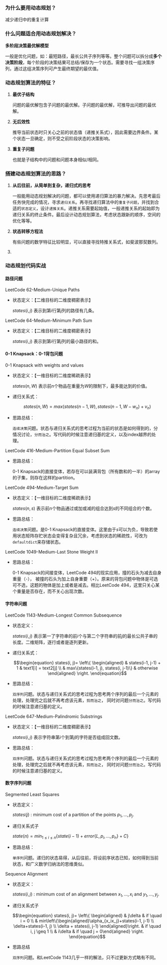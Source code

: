 ### 为什么要用动态规划？

减少递归中的重复计算

### 什么问题适合用动态规划解决？

**多阶段决策最优解模型**

一般是优化问题，如：最短路径，最长公共子序列等等。整个问题可以拆分成**多个决策阶段**，每个阶段的决策结果可总结/保存为一个状态。需要寻找一组决策序列，通过这组决策序列可产生最终期望的最优值。

### 动态规划算法的特征？

1. **最优子结构**

   问题的最优解包含子问题的最优解。子问题的最优解，可推导出问题的最优解。

2. **无后效性**

   推导当前状态时只关心之前的状态值（递推关系式），因此需要边界条件。某个状态一旦确定，则不受之前阶段状态的决策影响。

3. **重复子问题**

   也就是子结构中的问题和问题本身相似/相同。

### 搭建动态规划算法的思路？

1. **从后往前，从简单到复杂，递归式的思考**

   一般能用动态规划解决的问题，都可以使用递归算法的暴力解决。先思考最后任务快完成的情况，寻求`递归关系`。再寻找递归算法中的`重复子问题`，并找到合适的`状态定义`，设计`递推关系`。递推关系需要起始值，一般递推关系的起始即为递归关系的终止条件。最后设计动态规划算法，考虑状态跟新的顺序，空间的优化等等。

2. **状态转移方程法**

   有些问题的数学特征比较明显，可以直接寻找特推关系式，如斐波那契数列。

3. 

### 动态规划代码实战

#### 路径问题

LeetCode 62-Medium-Unique Paths

- 状态定义：【二维目标的二维度稠密表示】

  $states(i, j)$ 表示到第$i$行第$j$列的路径有几条。

LeetCode 64-Medium-Minimum Path Sum

- 状态定义：【二维目标的二维度稠密表示】

  $states(i, j)$ 表示到第$i$行第$j$列的最小路径的和。



#### 0-1 Knapsack：0-1背包问题

0-1 Knapsack with weights and values

- 状态定义：【一维目标的二维度稀疏表示】

  $states(n, W)$ 表示前$n$个物品在重量为$W$的限制下，最多能达到的价值。

- 递归关系式：

  $$states(n, W) = max(states(n-1, W), states(n-1, W-w_n)+v_n)$$

- 思路总结：

  `连续决策`问题。状态与递归关系式的思考过程为当前的状态是如何得到的，分情况讨论，`分而治之`。写代码的时候注意递归基的定义，以及index越界的处理。

LeetCode 416-Medium-Partition Equal Subset Sum

- 思路总结：

  0-1 Knapsack的直接变体，若存在可以装满背包（所有数和的一半）的array的子集，则存在这样的partition。

LeetCode 494-Medium-Target Sum

- 状态定义：【一维目标的二维度稀疏表示】

  $states(n, s)$ 表示前$n$个物品通过或加或减的组合达到$s$的不同组合的个数。

- 思路总结：

  `连续决策`问题。是0-1 Knapsack的直接变体。这里由于$s$可以为负，导致若使用状态矩阵存贮状态会变得复杂且冗余，考虑到状态的稀疏性，可改为`defaultdict`来存储状态。

LeetCode 1049-Medium-Last Stone Weight II

- 思路总结：

  0-1 Knapsack的间接变体，LeetCode 494的现实应用，撞的石头为减去自身重量（-）， 被撞的石头为加上自身重要（+）。原来的背包问题中物体是可选可不选，这题的物体是加上或者是减去。相比LeetCode 494，这里只关心某个重量是否存在，而不关心出现次数。



#### 字符串问题

LeetCode 1143-Medium-Longest Common Subsequence

- 状态定义：

  $states(i, j)$ 表示第一了字符串的前$i$个与第二个字符串的前$j$的最长公共子串的长度。二维矩阵，逐行或者是逐列更新。

- 递归关系式：

  $$\begin{equation} states(i, j)= \left\{ \begin{aligned} & states(i-1, j-1) + 1 & text1[i] = text2[j] \\ & max\{states(i-1, j), states(i, j-1)\} & otherwise \end{aligned} \right. \end{equation}$$

- 思路总结：

  `双序列`问题。状态与递归关系式的思考过程为思考两个序列的最后一个元素的处理，处理完之后就不再考虑该元素，`剪而治之`， 同时对问题`分而治之`。写代码的时候注意递归基的定义。


LeetCode 647-Medium-Palindromic Substrings

- 状态定义：【一维目标的二维度稠密表示】

  $states(i, j)$ 表示字符串第$i$个到第$j$的字符是否组成回文数。

- 思路总结：

  `双序列`问题。状态与递归关系式的思考过程为思考两个序列的最后一个元素的处理，处理完之后就不再考虑该元素，`剪而治之`， 同时对问题`分而治之`。写代码的时候注意递归基的定义。



#### 数字序列问题

Segmented Least Squares

- 状态定义：

  $states(j)$ : minimum cost of a partition of the points $p_1, ..., p_j$.

- 递归关系式子

  $state(n) = min_{1 \leq i \leq n}\{state(i-1)+error\{L, p_i, ..., p_n\}+C\}$

- 思路总结：

  `单序列`问题。递归的状态易得，从后往前，将设前序状态已知，如何得到当前状态，和广义数学归纳法的思维类似。

Sequence Alignment

- 状态定义：

  $states(i, j)$ : minimum cost of an alignment between $x_1, ..., x_i$ and $y_1, ..., y_j$.

- 递归关系式子

  $$\begin{equation} states(i, j)= \left\{ \begin{aligned} & j\delta & if \quad i = 0 \\ & min\left\{\begin{aligned}\alpha_{x_ix_j}+states(i-1, j-1) \\ \delta+states(i-1, j) \\ \delta + states(i, j-1) \end{aligned}\right. & if \quad i, j \geq 1 \\ & i\delta & if \quad j = 0\end{aligned} \right. \end{equation}$$

- 思路总结

  `双序列`问题。和LeetCode 1143几乎一样的解法，只不过更新方式略有不同。



